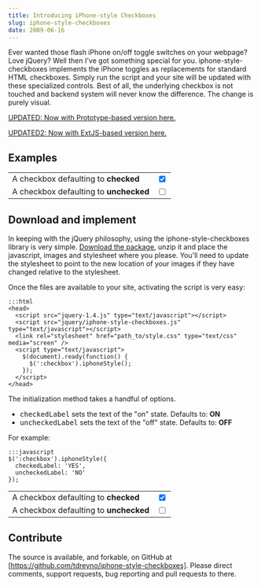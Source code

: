 ```yaml
---
title: Introducing iPhone-style Checkboxes
slug: iphone-style-checkboxes
date: 2009-06-16
---
```


[Prototype version]:    /2009/06/29/prototype-iphone-style-checkboxes.html
[ExtJS version]:        http://github.com/steelThread/ExtJs-ToggleSlide
[Download the package]: http://github.com/tdreyno/iphone-style-checkboxes/zipball/master
[https://github.com/tdreyno/iphone-style-checkboxes]: https://github.com/tdreyno/iphone-style-checkboxes

Ever wanted those flash iPhone on/off toggle switches on your webpage? Love jQuery? Well then I've got something special for you. iphone-style-checkboxes implements the iPhone toggles as replacements for standard HTML checkboxes. Simply run the script and your site will be updated with these specialized controls. Best of all, the underlying checkbox is not touched and backend system will never know the difference. The change is purely visual.

[UPDATED: Now with Prototype-based version here.][Prototype version]

[UPDATED2: Now with ExtJS-based version here.][ExtJS version]

Examples
--------

<div class='table'>
  <table>
    <tr>
      <td style='vertical-align: middle !important;'>
        A checkbox defaulting to <strong>checked</strong>
      </td>
      <td>
        <input checked='checked' class='normal' type='checkbox' />
      </td>
    </tr>
    <tr>
      <td style='vertical-align: middle !important;'>
        A checkbox defaulting to <strong>unchecked</strong>
      </td>
      <td>
        <input class='normal' type='checkbox' />
      </td>
    </tr>
  </table>
</div>

Download and implement
----------------------

In keeping with the jQuery philosophy, using the iphone-style-checkboxes library is very simple.
[Download the package],
unzip it and place the javascript, images and stylesheet where you please. You'll need to update the stylesheet to point to the new location of your images if they have changed relative to the stylesheet.

Once the files are available to your site, activating the script is very easy:

    :::html
    <head>
      <script src="jquery-1.4.js" type="text/javascript"></script>
      <script src="jquery/iphone-style-checkboxes.js" type="text/javascript"></script>
      <link rel="stylesheet" href="path_to/style.css" type="text/css" media="screen" />
      <script type="text/javascript">
        $(document).ready(function() {
          $(':checkbox').iphoneStyle();
        });
      </script>
    </head>

The initialization method takes a handful of options.

<ul>
  <li><tt>checkedLabel</tt> sets the text of the "on" state. Defaults to: <strong>ON</strong></li>
  <li><tt>uncheckedLabel</tt> sets the text of the "off" state. Defaults to: <strong>OFF</strong></li>
</ul>

For example:

    :::javascript
    $(':checkbox').iphoneStyle({
      checkedLabel: 'YES',
      uncheckedLabel: 'NO'
    });
    
<div class='table'>
  <table>
    <tr>
      <td style='vertical-align: middle !important;'>
        A checkbox defaulting to <strong>checked</strong>
      </td>
      <td>
        <input checked='checked' class='yesno' type='checkbox' />
      </td>
    </tr>
    <tr>
      <td style='vertical-align: middle !important;'>
        A checkbox defaulting to <strong>unchecked</strong>
      </td>
      <td>
        <input class='yesno' type='checkbox' />
      </td>
    </tr>
  </table>
</div>

Contribute
----------

The source is available, and forkable, on GitHub at
[https://github.com/tdreyno/iphone-style-checkboxes].
Please direct comments, support requests, bug reporting and pull requests to there.

<script src='/projects/iphone-style-checkboxes/jquery.min.js' type='text/javascript'></script>
<script src='/projects/iphone-style-checkboxes/iphone-style-checkboxes.js' type='text/javascript'></script>
<link href='/projects/iphone-style-checkboxes/style.css' media='screen' rel='stylesheet' type='text/css'>
<script src='/projects/iphone-style-checkboxes/setup.js' type='text/javascript'></script>